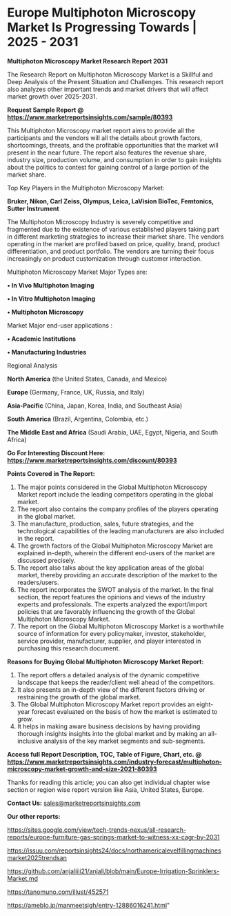 # Europe Multiphoton Microscopy Market Is Progressing Towards | 2025 - 2031

<strong>Multiphoton Microscopy Market Research Report 2031</strong>

The Research Report on Multiphoton Microscopy Market is a Skillful and Deep Analysis of the Present Situation and Challenges. This research report also analyzes other important trends and market drivers that will affect market growth over 2025-2031.

<strong>Request Sample Report @ <a href=https://www.marketreportsinsights.com/sample/80393>https://www.marketreportsinsights.com/sample/80393</a></strong>

This Multiphoton Microscopy market report aims to provide all the participants and the vendors will all the details about growth factors, shortcomings, threats, and the profitable opportunities that the market will present in the near future. The report also features the revenue share, industry size, production volume, and consumption in order to gain insights about the politics to contest for gaining control of a large portion of the market share.

Top Key Players in the Multiphoton Microscopy Market:

<strong>Bruker, Nikon, Carl Zeiss, Olympus, Leica, LaVision BioTec, Femtonics, Sutter Instrument</strong>

The Multiphoton Microscopy Industry is severely competitive and fragmented due to the existence of various established players taking part in different marketing strategies to increase their market share. The vendors operating in the market are profiled based on price, quality, brand, product differentiation, and product portfolio. The vendors are turning their focus increasingly on product customization through customer interaction.

Multiphoton Microscopy Market Major Types are:

<strong>• In Vivo Multiphoton Imaging

• In Vitro Multiphoton Imaging

• Multiphoton Microscopy</strong>

Market Major end-user applications :

<strong>• Academic Institutions

• Manufacturing Industries</strong>

Regional Analysis

</u><strong><b>North America</b></strong> (the United States, Canada, and Mexico)

<strong><b>Europe </b></strong>(Germany, France, UK, Russia, and Italy)

<strong><b>Asia-Pacific</b></strong> (China, Japan, Korea, India, and Southeast Asia)

<strong><b>South America</b></strong> (Brazil, Argentina, Colombia, etc.)

<strong><b>The Middle East and Africa</b></strong> (Saudi Arabia, UAE, Egypt, Nigeria, and South Africa)

<strong>Go For Interesting Discount Here: <a href=https://www.marketreportsinsights.com/discount/80393>https://www.marketreportsinsights.com/discount/80393</a></strong>

<strong>Points Covered in The Report:</strong>
<ol>
  <li>The major points considered in the Global Multiphoton Microscopy Market report include the leading competitors operating in the global market.</li>
  <li>The report also contains the company profiles of the players operating in the global market.</li>
  <li>The manufacture, production, sales, future strategies, and the technological capabilities of the leading manufacturers are also included in the report.</li>
  <li>The growth factors of the Global Multiphoton Microscopy Market are explained in-depth, wherein the different end-users of the market are discussed precisely.</li>
  <li>The report also talks about the key application areas of the global market, thereby providing an accurate description of the market to the readers/users.</li>
  <li>The report incorporates the SWOT analysis of the market. In the final section, the report features the opinions and views of the industry experts and professionals. The experts analyzed the export/import policies that are favorably influencing the growth of the Global Multiphoton Microscopy Market.</li>
  <li>The report on the Global Multiphoton Microscopy Market is a worthwhile source of information for every policymaker, investor, stakeholder, service provider, manufacturer, supplier, and player interested in purchasing this research document.</li>
</ol>
<strong>Reasons for Buying Global Multiphoton Microscopy Market Report:</strong>

<ol>
  <li>The report offers a detailed analysis of the dynamic competitive landscape that keeps the reader/client well ahead of the competitors.</li>
  <li>It also presents an in-depth view of the different factors driving or restraining the growth of the global market.</li>
  <li>The Global Multiphoton Microscopy Market report provides an eight-year forecast evaluated on the basis of how the market is estimated to grow.</li>
  <li>It helps in making aware business decisions by having providing thorough insights insights into the global market and by making an all-inclusive analysis of the key market segments and sub-segments.</li>
</ol>
<strong>Access full Report Description, TOC, Table of Figure, Chart, etc. @ <a href=https://www.marketreportsinsights.com/industry-forecast/multiphoton-microscopy-market-growth-and-size-2021-80393>https://www.marketreportsinsights.com/industry-forecast/multiphoton-microscopy-market-growth-and-size-2021-80393</a></strong>


Thanks for reading this article; you can also get individual chapter wise section or region wise report version like Asia, United States, Europe.

<strong>Contact Us:</strong>
sales@marketreportsinsights.com

<strong>Our other reports:</strong>

<a href=https://sites.google.com/view/tech-trends-nexus/all-research-reports/europe-furniture-gas-springs-market-to-witness-xx-cagr-by-2031>https://sites.google.com/view/tech-trends-nexus/all-research-reports/europe-furniture-gas-springs-market-to-witness-xx-cagr-by-2031</a>

<a href=https://issuu.com/reportsinsights24/docs/northamericalevelfillingmachinesmarket2025trendsan>https://issuu.com/reportsinsights24/docs/northamericalevelfillingmachinesmarket2025trendsan</a>

<a href=https://github.com/anjaliiii21/anjali/blob/main/Europe-Irrigation-Sprinklers-Market.md>https://github.com/anjaliiii21/anjali/blob/main/Europe-Irrigation-Sprinklers-Market.md</a>

<a href=https://tanomuno.com/illust/452571>https://tanomuno.com/illust/452571</a>

<a href=https://ameblo.jp/manmeetsigh/entry-12886016241.html>https://ameblo.jp/manmeetsigh/entry-12886016241.html</a>"
